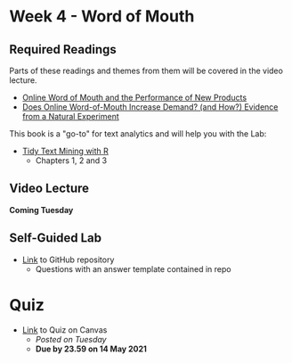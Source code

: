# Week 4 - Word of Mouth

## Required Readings

Parts of these readings and themes from them will be covered in the video lecture.

* [Online Word of Mouth and the Performance of New Products][deer]
* [Does Online Word-of-Mouth Increase Demand? (and How?) Evidence from a Natural Experiment][seiler]

This book is a "go-to" for text analytics and will help you with the Lab:

* [Tidy Text Mining with R][tidytext]
    * Chapters 1, 2 and 3

## Video Lecture

**Coming Tuesday**

## Self-Guided Lab

* [Link][lab-04] to GitHub repository 
    * Questions with an answer template contained in repo

# Quiz

* [Link][quiz-04] to Quiz on Canvas
    * *Posted on Tuesday*
    * **Due by 23.59 on 14 May 2021**

[seiler]: https://papers.ssrn.com/sol3/papers.cfm?abstract_id=2692861
[deer]: https://lachlandeer.github.io/media/deer_jmp.pdf
[tidytext]: https://www.tidytextmining.com/

[quiz-04]: https://tilburguniversity.instructure.com/courses/7508/quizzes
[lab-04]: https://github.com/tisem-digital-marketing/smwa-lab-04
